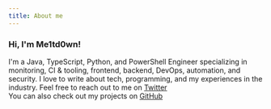 ```yaml
---
title: About me
---
```


### Hi, I'm Me1td0wn!
I'm a Java, TypeScript, Python, and PowerShell Engineer specializing in monitoring, CI & tooling, frontend, backend, DevOps, automation, and security.
I love to write about tech, programming, and my experiences in the industry.
Feel free to reach out to me on [Twitter](https://x.com/pretenders_001)  
You can also check out my projects on [GitHub](https://github.com/Me1td0wn76)



